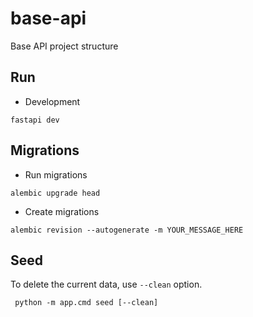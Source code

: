 # base-api

Base API project structure

## Run
- Development
```
fastapi dev
```

## Migrations
- Run migrations
```
alembic upgrade head
```
- Create migrations
```
alembic revision --autogenerate -m YOUR_MESSAGE_HERE
```

## Seed
To delete the current data, use `--clean` option.
```
 python -m app.cmd seed [--clean]
```